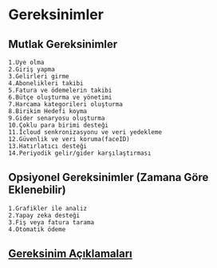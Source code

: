 # Gereksinimler

## Mutlak Gereksinimler
    1.Üye olma
    2.Giriş yapma
    3.Gelirleri girme
    4.Abonelikleri takibi
    5.Fatura ve ödemelerin takibi
    6.Bütçe oluşturma ve yönetimi
    7.Harcama kategorileri oluşturma
    8.Birikim Hedefi koyma
    9.Gider senaryosu oluşturma
    10.Çoklu para birimi desteği
    11.İcloud senkronizasyonu ve veri yedekleme
    12.Güvenlik ve veri koruma(faceID)
    13.Hatırlatıcı desteği
    14.Periyodik gelir/gider karşılaştırması


## Opsiyonel Gereksinimler (Zamana Göre Eklenebilir)
    1.Grafikler ile analiz
    2.Yapay zeka desteği
    3.Fiş veya fatura tarama
    4.Otomatik ödeme

## [Gereksinim Açıklamaları](Gereksinim-Açiklama.md)
